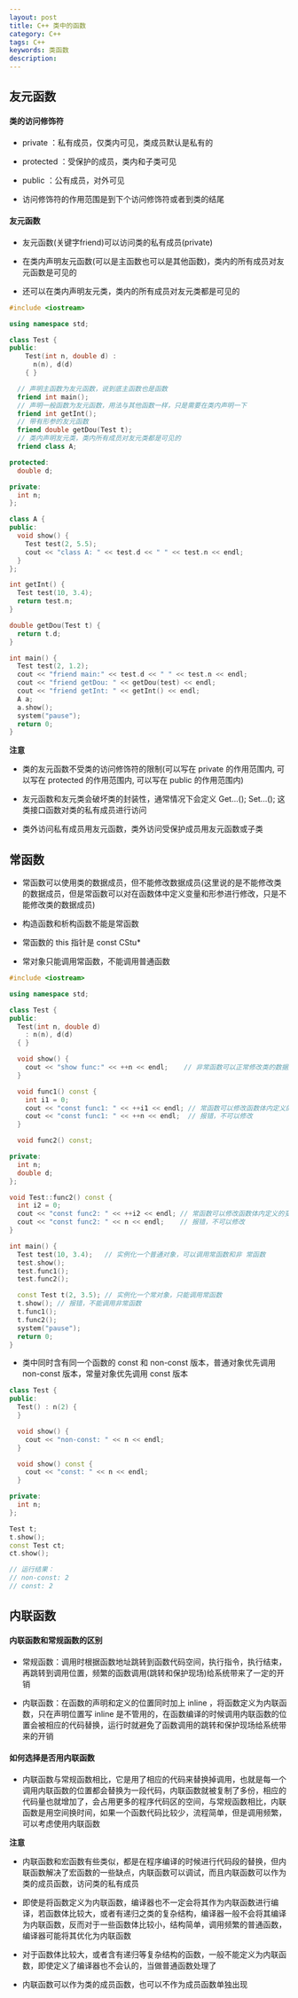 ```yaml
---
layout: post
title: C++ 类中的函数
category: C++
tags: C++
keywords: 类函数
description:
---
```


## 友元函数

#### 类的访问修饰符

- private ：私有成员，仅类内可见，类成员默认是私有的

- protected ：受保护的成员，类内和子类可见

- public ：公有成员，对外可见

- 访问修饰符的作用范围是到下个访问修饰符或者到类的结尾

#### 友元函数

- 友元函数(关键字friend)可以访问类的私有成员(private)

- 在类内声明友元函数(可以是主函数也可以是其他函数)，类内的所有成员对友元函数是可见的

- 还可以在类内声明友元类，类内的所有成员对友元类都是可见的

```cpp
#include <iostream>

using namespace std;

class Test {
public:
    Test(int n, double d) :
      n(n), d(d)
    { }

  // 声明主函数为友元函数，说到底主函数也是函数
  friend int main();
  // 声明一般函数为友元函数，用法与其他函数一样，只是需要在类内声明一下
  friend int getInt();
  // 带有形参的友元函数
  friend double getDou(Test t);
  // 类内声明友元类，类内所有成员对友元类都是可见的
  friend class A;

protected:
  double d;

private:
  int n;
};

class A {
public:
  void show() {
    Test test(2, 5.5);
    cout << "class A: " << test.d << " " << test.n << endl;
  }
};

int getInt() {
  Test test(10, 3.4);
  return test.n;
}

double getDou(Test t) {
  return t.d;
}

int main() {
  Test test(2, 1.2);
  cout << "friend main:" << test.d << " " << test.n << endl;
  cout << "friend getDou: " << getDou(test) << endl;
  cout << "friend getInt: " << getInt() << endl;
  A a;
  a.show();
  system("pause");
  return 0;
}
```
**注意**

- 类的友元函数不受类的访问修饰符的限制(可以写在 private 的作用范围内, 可以写在 protected 的作用范围内, 可以写在 public 的作用范围内)

- 友元函数和友元类会破坏类的封装性，通常情况下会定义 Get...(); Set...(); 这类接口函数对类的私有成员进行访问

- 类外访问私有成员用友元函数，类外访问受保护成员用友元函数或子类

## 常函数

- 常函数可以使用类的数据成员，但不能修改数据成员(这里说的是不能修改类的数据成员，但是常函数可以对在函数体中定义变量和形参进行修改，只是不能修改类的数据成员)

- 构造函数和析构函数不能是常函数

- 常函数的 this 指针是 const CStu*

- 常对象只能调用常函数，不能调用普通函数

```cpp
#include <iostream>

using namespace std;

class Test {
public:
  Test(int n, double d)
    : n(n), d(d)
  { }

  void show() {
    cout << "show func:" << ++n << endl;    // 非常函数可以正常修改类的数据成员
  }

  void func1() const {
    int i1 = 0;
    cout << "const func1: " << ++i1 << endl; // 常函数可以修改函数体内定义的变量
    cout << "const func1: " << ++n << endl;  // 报错，不可以修改
  }

  void func2() const;

private:
  int n;
  double d;
};

void Test::func2() const {
  int i2 = 0;
  cout << "const func2: " << ++i2 << endl; // 常函数可以修改函数体内定义的变量
  cout << "const func2: " << n << endl;    // 报错，不可以修改
}

int main() {
  Test test(10, 3.4);   // 实例化一个普通对象，可以调用常函数和非 常函数
  test.show();
  test.func1();
  test.func2();

  const Test t(2, 3.5); // 实例化一个常对象，只能调用常函数
  t.show(); // 报错，不能调用非常函数
  t.func1();
  t.func2();
  system("pause");
  return 0;
}
```

- 类中同时含有同一个函数的 const 和 non-const 版本，普通对象优先调用 non-const 版本，常量对象优先调用 const 版本

```cpp
class Test {
public:
  Test() : n(2) {
  }

  void show() {
    cout << "non-const: " << n << endl;
  }

  void show() const {
    cout << "const: " << n << endl;
  }

private:
  int n;
};

Test t;
t.show();
const Test ct;
ct.show();

// 运行结果：
// non-const: 2
// const: 2
```

## 内联函数

#### 内联函数和常规函数的区别

- 常规函数：调用时根据函数地址跳转到函数代码空间，执行指令，执行结束，再跳转到调用位置，频繁的函数调用(跳转和保护现场)给系统带来了一定的开销

- 内联函数：在函数的声明和定义的位置同时加上 inline ，将函数定义为内联函数，只在声明位置写 inline 是不管用的，在函数编译的时候调用内联函数的位置会被相应的代码替换，运行时就避免了函数调用的跳转和保护现场给系统带来的开销

#### 如何选择是否用内联函数

- 内联函数与常规函数相比，它是用了相应的代码来替换掉调用，也就是每一个调用内联函数的位置都会替换为一段代码，内联函数就被复制了多份，相应的代码量也就增加了，会占用更多的程序代码区的空间，与常规函数相比，内联函数是用空间换时间，如果一个函数代码比较少，流程简单，但是调用频繁，可以考虑使用内联函数

**注意**

- 内联函数和宏函数有些类似，都是在程序编译的时候进行代码段的替换，但内联函数解决了宏函数的一些缺点，内联函数可以调试，而且内联函数可以作为类的成员函数，访问类的私有成员

- 即使是将函数定义为内联函数，编译器也不一定会将其作为内联函数进行编译，若函数体比较大，或者有递归之类的复杂结构，编译器一般不会将其编译为内联函数，反而对于一些函数体比较小，结构简单，调用频繁的普通函数，编译器可能将其优化为内联函数

- 对于函数体比较大，或者含有递归等复杂结构的函数，一般不能定义为内联函数，即使定义了编译器也不会认的，当做普通函数处理了

- 内联函数可以作为类的成员函数，也可以不作为成员函数单独出现

